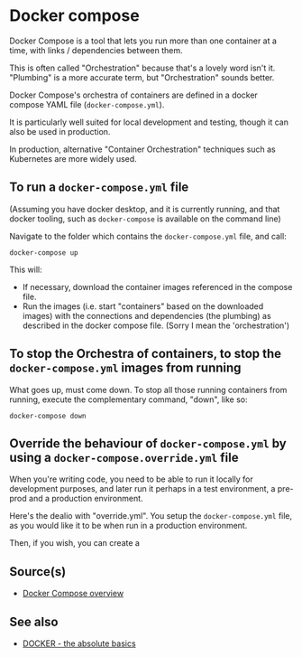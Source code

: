 # Docker compose

Docker Compose is a tool that lets you run more than one container at a time, with links / dependencies between them.

This is often called "Orchestration" because that's a lovely word isn't it. "Plumbing" is a more accurate term, but "Orchestration" sounds better.

Docker Compose's orchestra of containers are defined in a docker compose YAML file (`docker-compose.yml`).

It is particularly well suited for local development and testing, though it can also be used in production.

In production, alternative "Container Orchestration" techniques such as Kubernetes are more widely used.


## To run a `docker-compose.yml` file

(Assuming you have docker desktop, and it is currently running, and that docker tooling, such as `docker-compose` is available on the command line)

Navigate to the folder which contains the `docker-compose.yml` file, and call:

	docker-compose up

This will:

- If necessary, download the container images referenced in the compose file.
- Run the images (i.e. start "containers" based on the downloaded images) with the connections and dependencies (the plumbing) as described in the docker compose file. (Sorry I mean the 'orchestration')

## To stop the Orchestra of containers, to stop the `docker-compose.yml` images from running


What goes up, must come down. To stop all those running containers from running, execute the complementary command, "down", like so:

	docker-compose down





## Override the behaviour of `docker-compose.yml` by using a `docker-compose.override.yml` file

When you're writing code, you need to be able to run it locally for development purposes, and later run it perhaps in a test environment, a pre-prod and a production environment.

Here's the dealio with "override.yml". You setup the `docker-compose.yml` file, as you would like it to be when run in a production environment.

Then, if you wish, you can create a



## Source(s)

- [Docker Compose overview](https://docs.docker.com/compose/)

## See also

- [DOCKER - the absolute basics](the_basics.md)
